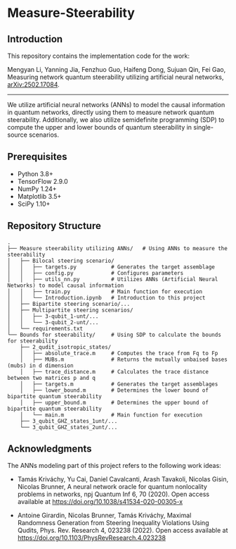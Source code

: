 # Measure-Steerability
## Introduction

This repository contains the implementation code for the work:

Mengyan Li, Yanning Jia, Fenzhuo Guo, Haifeng Dong, Sujuan Qin, Fei Gao, Measuring network quantum steerability utilizing artificial neural networks, [arXiv:2502.17084](https://arxiv.org/abs/2502.17084).

---

We utilize artificial neural networks (ANNs) to model the causal information in quantum networks, directly using them to measure network quantum steerability. Additionally, we also utilize semidefinite programming (SDP) to compute the upper and lower bounds of quantum steerability in single-source scenarios.

## Prerequisites

- Python 3.8+
- TensorFlow 2.9.0
- NumPy 1.24+
- Matplotlib 3.5+
- SciPy 1.10+

## Repository Structure

```
.
├── Measure steerability utilizing ANNs/   # Using ANNs to measure the steerability
│   ├── Bilocal steering scenario/
│   │   ├── targets.py           # Generates the target assemblage
│   │   ├── config.py            # Configures parameters
│   │   ├── utils_nn.py          # Utilizes ANNs (Artificial Neural Networks) to model causal information
│   │   ├── train.py             # Main function for execution
│   │   └── Introduction.ipynb   # Introduction to this project
│   ├── Bipartite steering scenario/...
│   ├── Multipartite steering scenarios/
│   │   ├── 3-qubit_1-unt/...
│   │   └── 3-qubit_2-unt/...
│   └── requirements.txt
└── Bounds for steerability/     # Using SDP to calculate the bounds for steerability
    ├── 2_qudit_isotropic_states/
    │   ├── absolute_trace.m     # Computes the trace from Fq to Fp
    │   ├── MUBs.m               # Returns the mutually unbaised bases (mubs) in d dimension
    │   ├── trace_distance.m     # Calculates the trace distance between two matrices p and q
    │   ├── targets.m            # Generates the target assemblages
    │   ├── lower_bound.m        # Determines the lower bound of bipartite quantum steerability
    │   ├── upper_bound.m        # Determines the upper bound of bipartite quantum steerability
    │   └── main.m               # Main function for execution
    ├── 3_qubit_GHZ_states_1unt/...
    └── 3_qubit_GHZ_states_2unt/...
```

## Acknowledgments

The ANNs modeling part of this project refers to the following work ideas:

- Tamás Kriváchy, Yu Cai, Daniel Cavalcanti, Arash Tavakoli, Nicolas Gisin, Nicolas Brunner, A neural network oracle for quantum nonlocality problems in networks, npj Quantum Inf 6, 70 (2020). Open access available at https://doi.org/10.1038/s41534-020-00305-x

- Antoine Girardin, Nicolas Brunner, Tamás Kriváchy, Maximal Randomness Generation from Steering Inequality Violations Using Qudits, Phys. Rev. Research 4, 023238 (2022). Open access available at https://doi.org/10.1103/PhysRevResearch.4.023238


